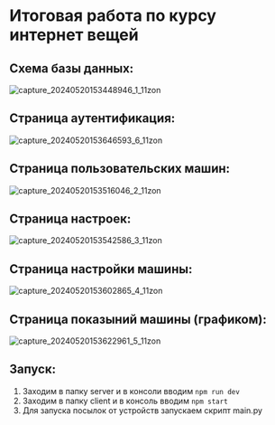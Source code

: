 # Итоговая работа по курсу интернет вещей

## Схема базы данных:
![capture_20240520153448946_1_11zon](https://github.com/WladislawFilatew/Internet/assets/125855952/73c5badb-93d5-4eb5-95af-24ed3f987944)

## Страница aутентификация:
![capture_20240520153646593_6_11zon](https://github.com/WladislawFilatew/Internet/assets/125855952/11a3ad58-1db9-43ec-995e-e0c8d97159aa)

## Страница пользовательских машин:
![capture_20240520153516046_2_11zon](https://github.com/WladislawFilatew/Internet/assets/125855952/c71b7d13-c7ea-46fe-8ad3-c9336cab47bd)

## Страница настроек:
![capture_20240520153542586_3_11zon](https://github.com/WladislawFilatew/Internet/assets/125855952/78fcd246-7238-41e5-93e5-47175357fceb)

## Страница настройки машины:
![capture_20240520153602865_4_11zon](https://github.com/WladislawFilatew/Internet/assets/125855952/b22a9764-23e2-4704-ac2d-24d2fbf0bcf7)

## Страница показыний машины (графиком): 
![capture_20240520153622961_5_11zon](https://github.com/WladislawFilatew/Internet/assets/125855952/77259d56-3411-48e4-8ba5-9c6484cd75e2)

## Запуск:
1) Заходим в папку server и в консоли вводим ```npm run dev```
2) Заходим в папку client и в консоль вводим ```npm start```
3) Для запуска посылок от устройств запускаем скрипт main.py


